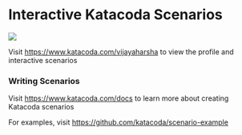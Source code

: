 # Interactive Katacoda Scenarios

[![](http://shields.katacoda.com/katacoda/vijayaharsha/count.svg)](https://www.katacoda.com/vijayaharsha "Get your profile on Katacoda.com")

Visit https://www.katacoda.com/vijayaharsha to view the profile and interactive scenarios

### Writing Scenarios
Visit https://www.katacoda.com/docs to learn more about creating Katacoda scenarios

For examples, visit https://github.com/katacoda/scenario-example
